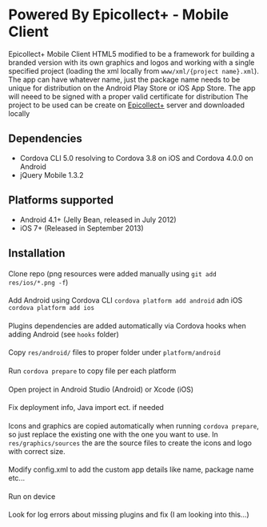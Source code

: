 # Powered By Epicollect+ - Mobile Client
Epicollect+ Mobile Client HTML5 modified to be a framework for building a branded version with its own graphics and logos and working with a single specified project (loading the xml locally from `www/xml/{project name}.xml`). 
The app can have whatever name, just the package name needs to be unique for distribution on the Android Play Store or iOS App Store. The app will neeed to be signed with a proper valid certificate for distribution
The project to be used can be create on <a href="http://plus.epicollect.net/">Epicollect+</a> server and downloaded locally

## Dependencies
- Cordova CLI 5.0 resolving to Cordova 3.8 on iOS and Cordova 4.0.0 on Android
- jQuery Mobile 1.3.2
 
## Platforms supported
 - Android 4.1+ (Jelly Bean, released in July 2012)
 - iOS 7+ (Released in September 2013)

## Installation 

#### 
Clone repo (png resources were added manually using `git add res/ios/*.png -f`)

####
Add Android using Cordova CLI `cordova platform add android` adn iOS `cordova platform add ios`

####
Plugins dependencies are added automatically via Cordova hooks when adding Android (see `hooks` folder)

####
Copy `res/android/` files to proper folder under `platform/android`

####
Run `cordova prepare` to copy file per each platform

####
Open project in Android Studio (Android) or Xcode (iOS)

####
Fix deployment info, Java import ect. if needed

####
Icons and graphics are copied automatically when running `cordova prepare`, so just replace the existing one with the one you want to use.
In `res/graphics/sources` the are the source files to create the icons and logo  with correct size.

####
Modify config.xml to add the custom app details like name, package name etc...

####
Run on device

####
Look for log errors about missing plugins and fix (I am looking into this...)

